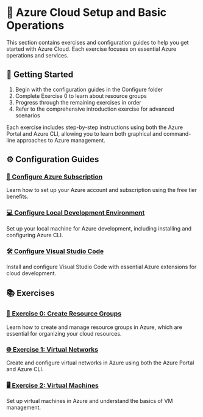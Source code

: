 # 🚀 Azure Cloud Setup and Basic Operations

This section contains exercises and configuration guides to help you get started with Azure Cloud. Each exercise focuses on essential Azure operations and services.

## 🎯 Getting Started

1. Begin with the configuration guides in the Configure folder
2. Complete Exercise 0 to learn about resource groups
3. Progress through the remaining exercises in order
4. Refer to the comprehensive introduction exercise for advanced scenarios

Each exercise includes step-by-step instructions using both the Azure Portal and Azure CLI, allowing you to learn both graphical and command-line approaches to Azure management.

## ⚙️ Configuration Guides

### [🔑 Configure Azure Subscription](./Configure/setup-subscription.md)

Learn how to set up your Azure account and subscription using the free tier benefits.

### [💻 Configure Local Development Environment](./Configure/setup-lde.md)

Set up your local machine for Azure development, including installing and configuring Azure CLI.

### [🛠️ Configure Visual Studio Code](./Configure/setup-ide.md)

Install and configure Visual Studio Code with essential Azure extensions for cloud development.

## 📚 Exercises

### [📁 Exercise 0: Create Resource Groups](./Exercise0/README.md)
Learn how to create and manage resource groups in Azure, which are essential for organizing your cloud resources.

### [🌐 Exercise 1: Virtual Networks](./Exercise1.md)

Create and configure virtual networks in Azure using both the Azure Portal and Azure CLI.

### [🖥️ Exercise 2: Virtual Machines](./Exercise2.md)

Set up virtual machines in Azure and understand the basics of VM management.
